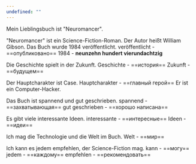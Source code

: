 ```yaml
---
undefined: ""
---
```

Mein Lieblingsbuch ist "Neuromancer".

"Neuromancer" ist ein Science-Fiction-Roman.
Der Autor heißt William Gibson. 
Das Buch wurde 1984 veröffentlicht.
veröffentlicht - ==опубликовано==
 1984 - **neunzehn hundert vierundachtzig**

Die Geschichte spielt in der Zukunft. 
Geschichte - ==история==
Zukunft - ==будущем== 

Der Hauptcharakter ist Case.
Hauptcharakter - ==главный герой==
Er ist ein Computer-Hacker.

Das Buch ist spannend und gut geschrieben. 
spannend - ==захватывающая==
gut geschrieben - ==хорошо написана==

Es gibt viele interessante Ideen. 
interessante - ==интересные==
Ideen - ==идеи==

Ich mag die Technologie und die Welt im Buch.
Welt - ==мир==

Ich kann es jedem empfehlen, der Science-Fiction mag.
kann - ==могу==
jedem - ==каждому==
empfehlen - ==рекомендовать==

